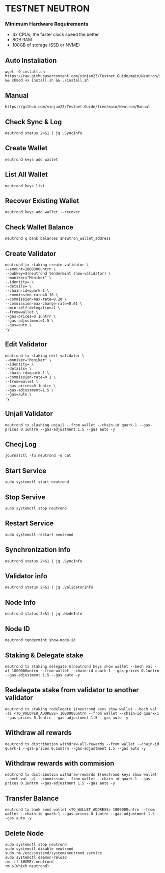 # TESTNET NEUTRON


### Minimum Hardware Requirements
 - 4x CPUs; the faster clock speed the better
 - 8GB RAM
 - 100GB of storage (SSD or NVME)

## Auto Instaliation

```
wget -O install.sh https://raw.githubusercontent.com/vinjan23/Testnet.Guide/main/Neutron/install.sh && chmod +x install.sh && ./install.sh
```

## Manual

```
https://github.com/vinjan23/Testnet.Guide/tree/main/Neutron/Manual
```

## Check Sync & Log

```
neutrond status 2>&1 | jq .SyncInfo
```

## Create Wallet

```
neutrond keys add wallet
```

## List All Wallet

```
neutrond keys list
```

## Recover Existing Wallet

```
neutrond keys add wallet --recover
```

## Check Wallet Balance

```
neutrond q bank balances $neutron_wallet_address
```

## Create Validator

```
neutrond tx staking create-validator \
--amount=1000000untrn \
--pubkey=$(neutrond tendermint show-validator) \
--moniker="Moniker" \
--identity= \
--details= \
--chain-id=quark-1 \
--commission-rate=0.10 \
--commission-max-rate=0.20 \
--commission-max-change-rate=0.01 \
--min-self-delegation=1 \
--from=wallet \
--gas-prices=0.1untrn \
--gas-adjustment=1.5 \
--gas=auto \
-y 
```

## Edit Validator

```
neutrond tx staking edit-validator \
--moniker="Moniker" \
--identity= \
--details= \
--chain-id=quark-1 \
--commission-rate=0.1 \
--from=wallet \
--gas-prices=0.1untrn \
--gas-adjustment=1.5 \
--gas=auto \
-y 
```

## Unjail Validator

```
neutrond tx slashing unjail --from wallet --chain-id quark-1 --gas-prices 0.1untrn --gas-adjustment 1.5 --gas auto -y 
```

## Checj Log

```
journalctl -fu neutrond -o cat
```

## Start Service

```
sudo systemctl start neutrond
```

## Stop Servive

```
sudo systemctl stop neutrond
```

## Restart Service

```
sudo systemctl restart neutrond
```

## Synchronization info

```
neutrond status 2>&1 | jq .SyncInfo
```

## Validator info

```
neutrond status 2>&1 | jq .ValidatorInfo
```

## Node Info

```
neutrond status 2>&1 | jq .NodeInfo
```

## Node ID

```
neutrond tendermint show-node-id
```

## Staking & Delegate stake

```
neutrond tx staking delegate $(neutrond keys show wallet --bech val -a) 1000000untrn --from wallet --chain-id quark-1 --gas-prices 0.1untrn --gas-adjustment 1.5 --gas auto -y 
```

## Redelegate stake from validator to another validator

```
neutrond tx staking redelegate $(neutrond keys show wallet --bech val -a) <TO_VALOPER_ADDRESS> 1000000untrn --from wallet --chain-id quark-1 --gas-prices 0.1untrn --gas-adjustment 1.5 --gas auto -y 
```

## Withdraw all rewards

```
neutrond tx distribution withdraw-all-rewards --from wallet --chain-id quark-1 --gas-prices 0.1untrn --gas-adjustment 1.5 --gas auto -y 
```

## Withdraw rewards with commision

```
neutrond tx distribution withdraw-rewards $(neutrond keys show wallet --bech val -a) --commission --from wallet --chain-id quark-1 --gas-prices 0.1untrn --gas-adjustment 1.5 --gas auto -y 
```

## Transfer Balance

```
neutrond tx bank send wallet <TO_WALLET_ADDRESS> 1000000untrn --from wallet --chain-id quark-1 --gas-prices 0.1untrn --gas-adjustment 1.5 --gas auto -y 
```

## Delete Node

```
sudo systemctl stop neutrond 
sudo systemctl disable neutrond 
sudo rm /etc/systemd/system/neutrond.service 
sudo systemctl daemon-reload 
rm -rf $HOME/.neutrond 
rm $(which neutrond) 
```


